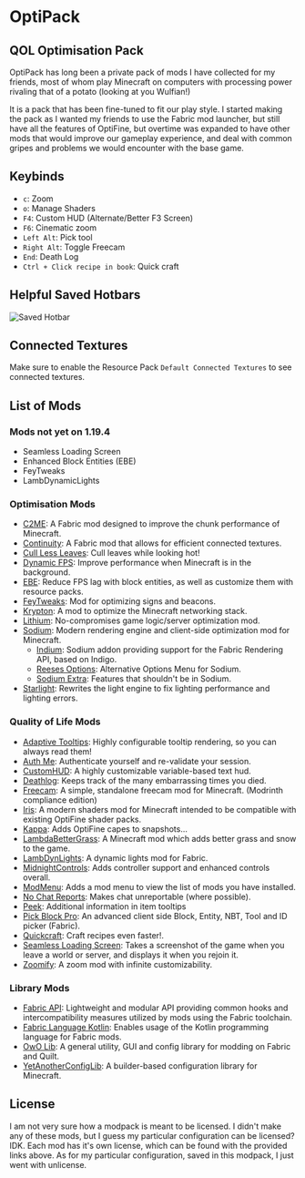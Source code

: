 # OptiPack
## QOL Optimisation Pack

OptiPack has long been a private pack of mods I have collected for my friends, most of whom play Minecraft on computers with processing power rivaling that of a potato (looking at you Wulfian!)

It is a pack that has been fine-tuned to fit our play style. I started making the pack as I wanted my friends to use the Fabric mod launcher, but still have all the features of OptiFine, but overtime was expanded to have other mods that would improve our gameplay experience, and deal with common gripes and problems we would encounter with the base game.

## Keybinds
- `c`: Zoom
- `o`: Manage Shaders
- `F4`: Custom HUD (Alternate/Better F3 Screen)
- `F6`: Cinematic zoom
- `Left Alt`: Pick tool
- `Right Alt`: Toggle Freecam
- `End`: Death Log
- `Ctrl + Click recipe in book`: Quick craft

## Helpful Saved Hotbars
![Saved Hotbar](https://i.imgur.com/qB9sy95.png)

## Connected Textures
Make sure to enable the Resource Pack `Default Connected Textures` to see connected textures.

## List of Mods
### Mods not yet on 1.19.4
- Seamless Loading Screen
- Enhanced Block Entities (EBE)
- FeyTweaks
- LambDynamicLights

### Optimisation Mods
- [C2ME](https://modrinth.com/mod/c2me-fabric): A Fabric mod designed to improve the chunk performance of Minecraft.
- [Continuity](https://modrinth.com/mod/continuity): A Fabric mod that allows for efficient connected textures.
- [Cull Less Leaves](https://modrinth.com/mod/cull-less-leaves): Cull leaves while looking hot!
- [Dynamic FPS](https://modrinth.com/mod/dynamic-fps): Improve performance when Minecraft is in the background.
- [EBE](https://modrinth.com/mod/ebe): Reduce FPS lag with block entities, as well as customize them with resource packs.
- [FeyTweaks](https://modrinth.com/mod/feytweaks): Mod for optimizing signs and beacons.
- [Krypton](https://modrinth.com/mod/krypton): A mod to optimize the Minecraft networking stack.
- [Lithium](https://modrinth.com/mod/lithium): No-compromises game logic/server optimization mod.
- [Sodium](https://modrinth.com/mod/sodium): Modern rendering engine and client-side optimization mod for Minecraft.
  - [Indium](https://modrinth.com/mod/indium): Sodium addon providing support for the Fabric Rendering API, based on Indigo.
  - [Reeses Options](https://modrinth.com/mod/reeses-sodium-options): Alternative Options Menu for Sodium.
  - [Sodium Extra](https://modrinth.com/mod/sodium-extra): Features that shouldn't be in Sodium.
- [Starlight](https://modrinth.com/mod/starlight): Rewrites the light engine to fix lighting performance and lighting errors.

### Quality of Life Mods
- [Adaptive Tooltips](https://modrinth.com/mod/adaptive-tooltips): Highly configurable tooltip rendering, so you can always read them!
- [Auth Me](https://modrinth.com/mod/auth-me): Authenticate yourself and re-validate your session.
- [CustomHUD](https://modrinth.com/mod/customhud): A highly customizable variable-based text hud.
- [Deathlog](https://modrinth.com/mod/deathlog): Keeps track of the many embarrassing times you died.
- [Freecam](https://modrinth.com/mod/freecam): A simple, standalone freecam mod for Minecraft. (Modrinth compliance edition)
- [Iris](https://modrinth.com/mod/iris): A modern shaders mod for Minecraft intended to be compatible with existing OptiFine shader packs.
- [Kappa](https://modrinth.com/mod/kappa): Adds OptiFine capes to snapshots...
- [LambdaBetterGrass](https://modrinth.com/mod/lambdabettergrass): A Minecraft mod which adds better grass and snow to the game.
- [LambDynLights](https://modrinth.com/mod/lambdynamiclights): A dynamic lights mod for Fabric.
- [MidnightControls](https://modrinth.com/mod/midnightcontrols): Adds controller support and enhanced controls overall.
- [ModMenu](https://modrinth.com/mod/modmenu): Adds a mod menu to view the list of mods you have installed.
- [No Chat Reports](https://modrinth.com/mod/no-chat-reports): Makes chat unreportable (where possible).
- [Peek](https://modrinth.com/mod/peek): Additional information in item tooltips
- [Pick Block Pro](https://modrinth.com/mod/pick-block-pro): An advanced client side Block, Entity, NBT, Tool and ID picker (Fabric).
- [Quickcraft](https://modrinth.com/mod/quickcraft): Craft recipes even faster!.
- [Seamless Loading Screen](https://modrinth.com/mod/seamless-loading-screen): Takes a screenshot of the game when you leave a world or server, and displays it when you rejoin it.
- [Zoomify](https://modrinth.com/mod/zoomify): A zoom mod with infinite customizability.

### Library Mods
- [Fabric API](https://modrinth.com/mod/fabric-api): Lightweight and modular API providing common hooks and intercompatibility measures utilized by mods using the Fabric toolchain.
- [Fabric Language Kotlin](https://modrinth.com/mod/fabric-language-kotlin): Enables usage of the Kotlin programming language for Fabric mods.
- [OwO Lib](https://modrinth.com/mod/owo-lib): A general utility, GUI and config library for modding on Fabric and Quilt.
- [YetAnotherConfigLib](https://modrinth.com/mod/yacl): A builder-based configuration library for Minecraft.

## License
I am not very sure how a modpack is meant to be licensed. I didn't make any of these mods, but I guess my particular configuration can be licensed? IDK. Each mod has it's own license, which can be found with the provided links above. As for my particular configuration, saved in this modpack, I just went with unlicense.
